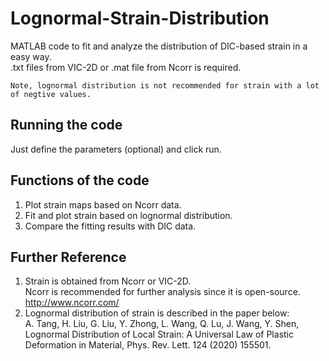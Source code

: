 # Lognormal-Strain-Distribution

MATLAB code to fit and analyze the distribution of DIC-based strain in a easy way.  
.txt files from VIC-2D or .mat file from Ncorr is required.

`Note, lognormal distribution is not recommended for strain with a lot of negtive values.`


Running the code
-----------------------------------------------------------------------------------------
Just define the parameters (optional) and click run.


Functions of the code
-----------------------------------------------------------------------------------------
1. Plot strain maps based on Ncorr data.
2. Fit and plot strain based on lognormal distribution.
3. Compare the fitting results with DIC data.


Further Reference
-----------------------------------------------------------------------------------------
1. Strain is obtained from Ncorr or VIC-2D.  
Ncorr is recommended for further analysis since it is open-source.  
  http://www.ncorr.com/
2. Lognormal distribution of strain is described in the paper below:  
  A. Tang, H. Liu, G. Liu, Y. Zhong, L. Wang, Q. Lu, J. Wang, Y. Shen, Lognormal Distribution of Local Strain: A Universal Law of Plastic Deformation in Material, Phys. Rev. Lett. 124 (2020) 155501.
